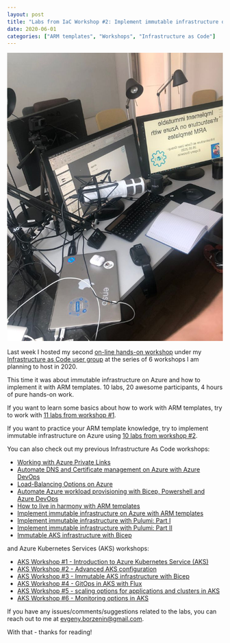 ```yaml
---
layout: post
title: "Labs from IaC Workshop #2: Implement immutable infrastructure on Azure with ARM templates"
date: 2020-06-01
categories: ["ARM templates", "Workshops", "Infrastructure as Code"]
---
```


![logo](/images/2020-06-01-logo.jpeg)

Last week I hosted my second [on-line hands-on workshop](https://www.meetup.com/Infrastructure-As-Code-User-Group-Oslo/events/270624160/) under my [Infrastructure as Code user group](https://www.meetup.com/Infrastructure-As-Code-User-Group-Oslo) at the series of 6 workshops I am planning to host in 2020.

This time it was about immutable infrastructure on Azure and how to implement it with ARM templates.
10 labs, 20 awesome participants, 4 hours of pure hands-on work.

If you want to learn some basics about how to work with ARM templates, try to work with [11 labs from workshop #1](https://github.com/evgenyb/iac-meetup/blob/master/workshops/01-how-to-live-in-harmony-with-ARM-templates/agenda.md).

If you want to practice your ARM template knowledge, try to implement immutable infrastructure on Azure using [10 labs from workshop #2](https://github.com/evgenyb/iac-meetup/tree/master/workshops/02-implement-azure-infrastructure-with-arm-templates).

You can also check out my previous Infrastructure As Code workshops:

- [Working with Azure Private Links](https://borzenin.com/working-with-private-links-workshop-labs/)
- [Automate DNS and Certificate management on Azure with Azure DevOps](https://borzenin.com/dns-and-ssl-management-on-azure-with-ado-workshop-labs/)
- [Load-Balancing Options on Azure](https://borzenin.com/azure-load-balancing-options-workshop-labs/)
- [Automate Azure workload provisioning with Bicep, Powershell and Azure DevOps](https://borzenin.com/iac-with-azure-devops-workshop-labs/)
- [How to live in harmony with ARM templates](https://borzenin.com/iac-ws1-labs/)
- [Implement immutable infrastructure on Azure with ARM templates](https://borzenin.com/iac-ws2-labs/)
- [Implement immutable infrastructure with Pulumi: Part I](https://borzenin.com/iac-ws3-labs/)
- [Implement immutable infrastructure with Pulumi: Part II](https://borzenin.com/iac-ws4-labs/)
- [Immutable AKS infrastructure with Bicep](https://borzenin.com/azure-kubernetes-service-aks-workshop-3-labs/)

and Azure Kubernetes Services (AKS) workshops:

- [AKS Workshop #1 - Introduction to Azure Kubernetes Service (AKS)](https://borzenin.com/azure-kubernetes-service-aks-workshop-1-labs/)
- [AKS Workshop #2 - Advanced AKS configuration](https://borzenin.com/azure-kubernetes-service-aks-workshop-2-labs/)
- [AKS Workshop #3 - Immutable AKS infrastructure with Bicep](https://borzenin.com/azure-kubernetes-service-aks-workshop-3-labs/)
- [AKS Workshop #4 - GitOps in AKS with Flux](https://borzenin.com/azure-kubernetes-service-aks-workshop-4-labs/)
- [AKS Workshop #5 - scaling options for applications and clusters in AKS](https://borzenin.com/azure-kubernetes-service-aks-workshop-5-labs/)
- [AKS Workshop #6 - Monitoring options in AKS](https://borzenin.com/azure-aks-workshop-6-monitoring-options-aks-labs/)

If you have any issues/comments/suggestions related to the labs, you can reach out to me at evgeny.borzenin@gmail.com.

With that - thanks for reading!
